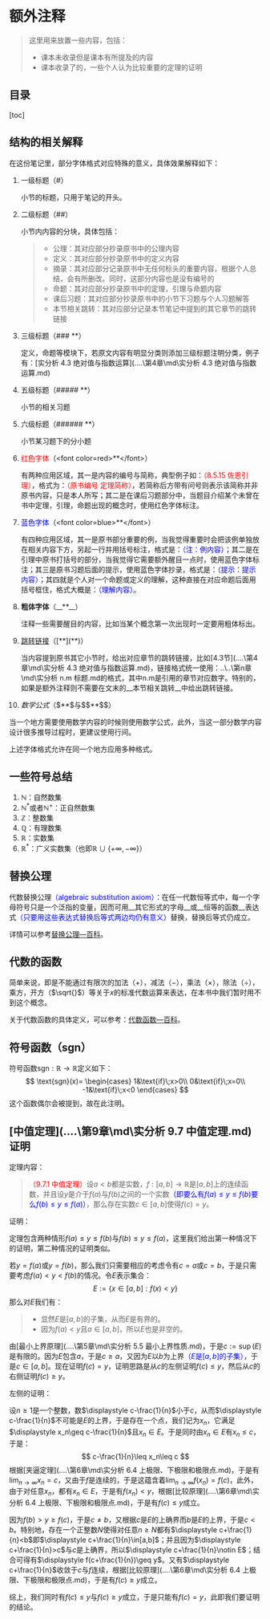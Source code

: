 # 额外注释

>这里用来放置一些内容，包括：
>
>* 课本未收录但是课本有所提及的内容
>* 课本收录了的，一些个人认为比较重要的定理的证明

## 目录

[toc]

## 结构的相关解释

在这份笔记里，部分字体格式对应特殊的意义，具体效果解释如下：

1. 一级标题（#）

   小节的标题，只用于笔记的开头。

2. 二级标题（##）

   小节内内容的分块，具体包括：

   > * 公理：其对应部分抄录原书中的公理内容
   > * 定义：其对应部分抄录原书中的定义内容
   > * 摘录：其对应部分记录原书中无任何标头的重要内容，根据个人总结，会有所删改。同时，这部分内容也是没有编号的
   > * 命题：其对应部分抄录原书中的定理，引理与命题内容
   > * 课后习题：其对应部分抄录原书中的小节下习题与个人习题解答
   > * 本节相关跳转：其对应部分记录本节笔记中提到的其它章节的跳转链接

3. 三级标题（### **）

   定义，命题等模块下，若原文内容有明显分类则添加三级标题注明分类，例子有：[实分析 4.3 绝对值与指数运算](..\..\第4章\md\实分析 4.3 绝对值与指数运算.md)

4. 五级标题（##### **）

   小节的相关习题

5. 六级标题（###### **）

   小节某习题下的分小题

6. <font color=red>红色字体</font>（\<font color=red\>**\</font>）

   有两种应用区域，其一是内容的编号与简称，典型例子如：<font color=red>（8.5.15 佐恩引理）</font>，格式为：<font color=red>（原书编号 定理简称）</font>，若简称后方带有问号则表示该简称并非原书内容，只是本人所写；其二是在课后习题部分中，当题目介绍某个未曾在书中定理，引理，命题出现的概念时，使用红色字体标注。

7. <font color=blue>蓝色字体</font>（\<font color=blue\>**\</font>）

   有四种应用区域，其一是原书部分重要的例，当我觉得重要时会把该例单独放在相关内容下方，另起一行并用括号标注，格式是：<font color=blue>（注：例内容）</font>；其二是在引理中原书打括号的部分，当我觉得它需要额外醒目一点时，使用蓝色字体标注；其三是原书习题后面的提示，使用蓝色字体抄录，格式是：<font color=blue>（提示：提示内容）</font>；其四就是个人对一个命题或定义的理解，这种直接在对应命题后面用括号框住，格式大概是：<font color=blue>（理解内容）</font>。

8. __粗体字体__（\__**__）

   注释一些需要醒目的内容，比如当某个概念第一次出现时一定要用粗体标出。

9. [跳转链接]()（\[\*\*\](\*\*)）

   当内容提到原书其它小节时，给出对应章节的跳转链接，比如[4.3节](..\..\第4章\md\实分析 4.3 绝对值与指数运算.md)，链接格式统一使用：..\\..\第n章\md\实分析 n.m 标题.md的格式，其中n.m是引用的章节对应数字。特别的，如果是额外注释则不需要在文末的__本节相关跳转__中给出跳转链接。
   
10. $数学公式$（\$\*\*\$与\$\$\*\*\$\$）

   当一个地方需要使用数学内容的时候则使用数学公式，此外，当这一部分数学内容设计很多推导过程时，更建议使用行间。

上述字体格式允许在同一个地方应用多种格式。







## 一些符号总结

1. $\mathbb N$：自然数集
2. $\mathbb N^*$或者$\mathbb N^+$：正自然数集
3. $\mathbb Z$：整数集
4. $\mathbb Q$：有理数集
5. $\mathbb R$：实数集
6. $\mathbb R^*$：广义实数集（也即$\mathbb R\cup\{+\infty,-\infty\}$）







## 替换公理

代数替换公理<font color=blue>（algebraic substitution axiom）</font>：在任一代数恒等式中，每一个字母符号只是一个泛指的变量，因而可用__其它形式的字母__或__恒等的函数__表达式<font color=blue>（只要用这些表达式替换后等式两边均仍有意义）</font>替换，替换后等式仍成立。

详情可以参考[替换公理—百科](https://baike.baidu.com/item/%E6%9B%BF%E6%8D%A2%E5%85%AC%E7%90%86/19053250)。







## 代数的函数

简单来说，即是不能通过有限次的加法（$+$），减法（$-$），乘法（$\times$），除法（$\div$），乘方，开方（$\sqrt{}$）等关于$x$的标准代数运算来表达，在本书中我们暂时用不到这个概念。

关于代数函数的具体定义，可以参考：[代数函数—百科](https://baike.baidu.com/item/%E4%BB%A3%E6%95%B0%E5%87%BD%E6%95%B0/4005007?fr=aladdin)。







## 符号函数（$\text{sgn}$）

符号函数$\text{sgn}:\mathbb R\to\mathbb R$定义如下：
$$
\text{sgn}(x)=
\begin{cases}
1&\text{if}\;x>0\\
0&\text{if}\;x=0\\
-1&\text{if}\;x<0
\end{cases}
$$
这个函数偶尔会被提到，故在此注明。







## [中值定理](..\..\第9章\md\实分析 9.7 中值定理.md)证明

定理内容：

> <font color=red>（9.7.1 中值定理）</font>设$a<b$都是实数，$f:[a,b]\to\mathbb R$是$[a,b]$上的连续函数，并且设$y$是介于$f(a)$与$f(b)$之间的一个实数<font color=blue>（即要么有$f(a)\leq y\leq f(b)$要么$f(b)\leq y\leq f(a)$）</font>，那么存在实数$c\in[a,b]$使得$f(c)=y$。

证明：

定理包含两种情形$f(a)\leq y\leq f(b)$与$f(b)\leq y\leq f(a)$，这里我们给出第一种情况下的证明，第二种情况的证明类似。

若$y=f(a)$或$y=f(b)$，那么我们只需要相应的考虑令有$c=a$或$c=b$，于是只需要考虑$f(a)<y<f(b)$的情况。令$E$表示集合：
$$
E:=\{x\in[a,b]:f(x)<y\}
$$
那么对$E$我们有：

> * 显然$E$是$[a,b]$的子集，从而$E$是有界的。
> * 因为$f(a)<y$且$a\in[a,b]$，所以$E$也是非空的。

由[最小上界原理](..\..\第5章\md\实分析 5.5 最小上界性质.md)，于是$c:=\sup(E)$是有限的。因为$E$包含$a$，于是$c\geq a$，又因为$E$以$b$为上界<font color=blue>（$E$是$[a,b]$的子集）</font>，于是$c\in[a,b]$。现在证明$f(c)=y$，证明思路是从$c$的左侧证明$f(c)\leq y$，然后从$c$的右侧证明$f(c)\geq y$。

左侧的证明：

设$n\geq 1$是一个整数，数$\displaystyle c-\frac{1}{n}$小于$c$，从而$\displaystyle c-\frac{1}{n}$不可能是$E$的上界，于是存在一个点，我们记为$x_n$，它满足$\displaystyle x_n\geq c-\frac{1}{n}$且$x_n\in E$。于是同时由$x_n\in E$有$x_n\leq c$，于是：
$$
c-\frac{1}{n}\leq x_n\leq c
$$
根据[夹逼定理](..\..\第6章\md\实分析 6.4 上极限、下极限和极限点.md)，于是有$\displaystyle\lim_{n\to\infty}x_n=c$，又由于$f$是连续的，于是这蕴含着$\displaystyle\lim_{n\to\infty}f(x_n)=f(c)$，此外，由于对任意$x_n$，都有$x_n\in E$，于是有$f(x_n)<y$，根据[比较原理](..\..\第6章\md\实分析 6.4 上极限、下极限和极限点.md)，于是有$f(c)\leq y$成立。

因为$f(b)>y\geq f(c)$，于是$c\ne b$，又根据$c$是$E$的上确界而$b$是$E$的上界，于是$c<b$。特别地，存在一个正整数$N$使得对任意$n\geq N$都有$\displaystyle c+\frac{1}{n}<b$即$\displaystyle c+\frac{1}{n}\in[a,b]$；并且因为$\displaystyle c+\frac{1}{n}>c$与$c$是上确界，所以$\displaystyle c+\frac{1}{n}\notin E$；结合可得有$\displaystyle f(c+\frac{1}{n})\geq y$。又有$\displaystyle c+\frac{1}{n}$收敛于$c$与$f$连续，根据[比较原理](..\..\第6章\md\实分析 6.4 上极限、下极限和极限点.md)，于是有$f(c)\geq y$成立。

综上，我们同时有$f(c)\leq y$与$f(c)\geq y$成立，于是只能有$f(c)=y$，此即我们要证明的结论。

